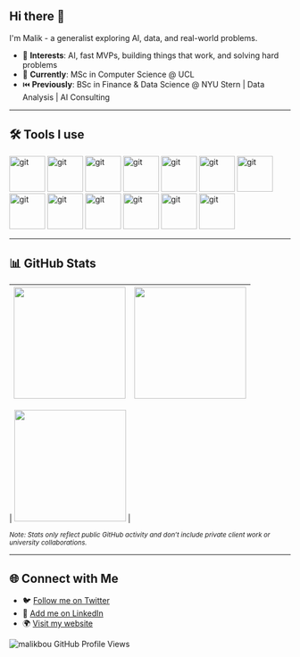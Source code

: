 ## Hi there 👋
I'm Malik - a generalist exploring AI, data, and real-world problems.

- 🧠 **Interests**: AI, fast MVPs, building things that work, and solving hard problems  
- 🔭 **Currently**: MSc in Computer Science @ UCL  
- ⏮️ **Previously**: BSc in Finance & Data Science @ NYU Stern | Data Analysis | AI Consulting  

---

## 🛠️ Tools I use

<p align="left">

  <img src="https://cdn.jsdelivr.net/gh/devicons/devicon@latest/icons/nextjs/nextjs-original.svg" alt="git" width="64" height="64"/>
  <img src="https://cdn.jsdelivr.net/gh/devicons/devicon@latest/icons/react/react-original.svg" alt="git" width="64" height="64"/>
  <img src="https://cdn.jsdelivr.net/gh/devicons/devicon@latest/icons/typescript/typescript-original.svg" alt="git" width="64" height="64"/>
  <img src="https://cdn.jsdelivr.net/gh/devicons/devicon@latest/icons/javascript/javascript-original.svg" alt="git" width="64" height="64"/>
  <img src="https://cdn.jsdelivr.net/gh/devicons/devicon@latest/icons/python/python-original.svg" alt="git" width="64" height="64"/>
  <img src="https://cdn.jsdelivr.net/gh/devicons/devicon@latest/icons/streamlit/streamlit-original.svg" alt="git" width="64" height="64"/>
  <img src="https://cdn.jsdelivr.net/gh/devicons/devicon@latest/icons/jupyter/jupyter-original-wordmark.svg" alt="git" width="64" height="64"/>
  <img src="https://cdn.jsdelivr.net/gh/devicons/devicon@latest/icons/postgresql/postgresql-original.svg" alt="git" width="64" height="64"/>
  <img src="https://cdn.jsdelivr.net/gh/devicons/devicon@latest/icons/prisma/prisma-original-wordmark.svg" alt="git" width="64" height="64"/>
  <img src="https://cdn.jsdelivr.net/gh/devicons/devicon@latest/icons/tailwindcss/tailwindcss-original.svg" alt="git" width="64" height="64"/>
  <img src="https://cdn.jsdelivr.net/gh/devicons/devicon@latest/icons/html5/html5-original.svg" alt="git" width="64" height="64"/>
  <img src="https://cdn.jsdelivr.net/gh/devicons/devicon@latest/icons/css3/css3-original.svg" alt="git" width="64" height="64"/>
  <img src="https://cdn.jsdelivr.net/gh/devicons/devicon@latest/icons/azure/azure-original.svg" alt="git" width="64" height="64"/>

</p>

---

## 📊 GitHub Stats

| <img src="https://github-readme-stats.vercel.app/api?username=malikbou&show_icons=true&include_all_commits=true&theme=tokyonight" height="200"/> | <img src="https://github-readme-stats.vercel.app/api/top-langs/?username=malikbou&layout=compact&theme=tokyonight&langs_count=6" height="200"/> |
| --- | --- |

| <img src="https://streak-stats.demolab.com?user=malikbou&theme=tokyonight&hide_border=true" height="200"/> |

<sub><em>Note: Stats only reflect public GitHub activity and don’t include private client work or university collaborations.</em></sub>  

---

## 🌐 Connect with Me

- 🐦 [Follow me on Twitter](https://twitter.com/malikbouaoudia)  
- 💼 [Add me on LinkedIn](https://www.linkedin.com/in/malikbouaoudia)  
- 🌍 [Visit my website](https://malikbouaoudia.com)

<a href="https://github.com/malikbou">
  <img align="left" src="https://komarev.com/ghpvc/?username=malikbou&style=flat-square&color=blue" alt="malikbou GitHub Profile Views"/>
</a>
